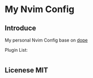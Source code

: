 # My Nvim Config

## Introduce

My personal Nvim Config base on [dope](https://github.com/nvimdev/dope)

Plugin List:
```
```

## Licenese MIT
